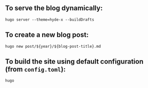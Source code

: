 ## To serve the blog dynamically:
```
hugo server --theme=hyde-x --buildDrafts
```

## To create a new blog post:
```
hugo new post/${year}/${blog-post-title}.md
```

## To build the site using default configuration (from `config.toml`):
```
hugo
```
